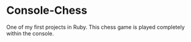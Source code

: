 Console-Chess
=============

One of my first projects in Ruby. This chess game is played completely within the console. 
